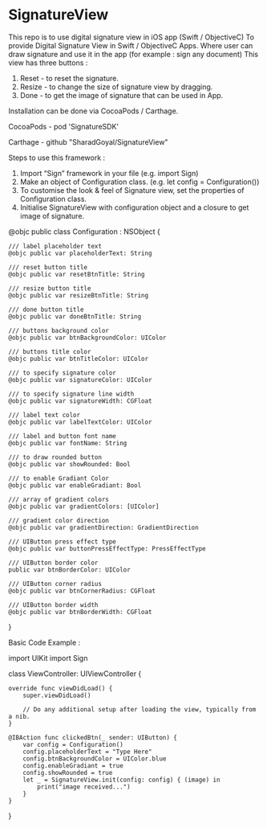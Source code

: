 # SignatureView
This repo is to use digital signature view in iOS app (Swift / ObjectiveC)
To provide Digital Signature View in Swift / ObjectiveC Apps. Where user can draw signature and use it in the app (for example : sign any document)
This view has three buttons :
1. Reset - to reset the signature.
2. Resize - to change the size of signature view by dragging.
3. Done - to get the image of signature that can be used in App.


Installation can be done via CocoaPods / Carthage.


CocoaPods - pod 'SignatureSDK'

Carthage - github "SharadGoyal/SignatureView"

Steps to use this framework :
1. Import “Sign” framework in your file (e.g. import Sign)
2. Make an object of Configuration class. (e.g. let config = Configuration())
3. To customise the look & feel of Signature view, set the properties of Configuration class.
4. Initialise SignatureView with configuration object and a closure to get image of signature.


@objc public class Configuration : NSObject {

    /// label placeholder text
    @objc public var placeholderText: String

    /// reset button title
    @objc public var resetBtnTitle: String

    /// resize button title
    @objc public var resizeBtnTitle: String

    /// done button title
    @objc public var doneBtnTitle: String

    /// buttons background color
    @objc public var btnBackgroundColor: UIColor

    /// buttons title color
    @objc public var btnTitleColor: UIColor

    /// to specify signature color
    @objc public var signatureColor: UIColor

    /// to specify signature line width
    @objc public var signatureWidth: CGFloat

    /// label text color
    @objc public var labelTextColor: UIColor

    /// label and button font name
    @objc public var fontName: String

    /// to draw rounded button
    @objc public var showRounded: Bool

    /// to enable Gradiant Color
    @objc public var enableGradiant: Bool

    /// array of gradient colors
    @objc public var gradientColors: [UIColor]

    /// gradient color direction
    @objc public var gradientDirection: GradientDirection

    /// UIButton press effect type
    @objc public var buttonPressEffectType: PressEffectType

    /// UIButton border color
    public var btnBorderColor: UIColor

    /// UIButton corner radius
    @objc public var btnCornerRadius: CGFloat

    /// UIButton border width
    @objc public var btnBorderWidth: CGFloat
}

Basic Code Example :

import UIKit
import Sign

class ViewController: UIViewController {

    override func viewDidLoad() {
        super.viewDidLoad()
        
        // Do any additional setup after loading the view, typically from a nib.
    }

    @IBAction func clickedBtn(_ sender: UIButton) {
        var config = Configuration()
        config.placeholderText = "Type Here"
        config.btnBackgroundColor = UIColor.blue
        config.enableGradiant = true
        config.showRounded = true
        let _ = SignatureView.init(config: config) { (image) in
            print("image received...")
        }
    }
}
